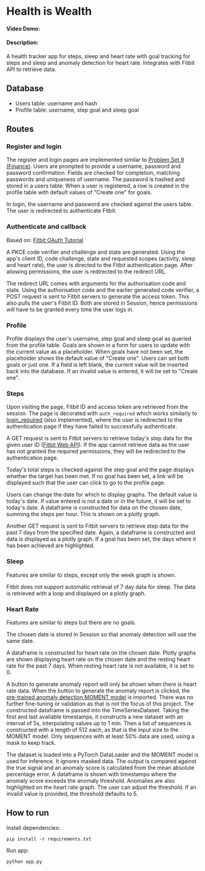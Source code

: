 # Health is Wealth
#### Video Demo:  <URL HERE>
#### Description:
A health tracker app for steps, sleep and heart rate with goal tracking for steps and sleep and anomaly detection for heart rate. Integrates with Fitbit API to retrieve data.

## Database
* Users table: username and hash
* Profile table: username, step goal and sleep goal

## Routes
### Register and login
The register and login pages are implemented similar to [Problem Set 9 (Finance)](https://cs50.harvard.edu/x/2024/psets/9/finance/). Users are prompted to provide a username, password and password confirmation. Fields are checked for completion, matching passwords and uniqueness of username. The password is hashed and stored in a users table. When a user is registered, a row is created in the profile table with default values of "Create one" for goals.

In login, the username and password are checked against the users table. The user is redirected to authenticate Fitbit.

### Authenticate and callback
Based on: [Fitbit OAuth Tutorial](https://dev.fitbit.com/build/reference/web-api/troubleshooting-guide/oauth2-tutorial/)

A PKCE code verifier and challenge and state are generated. Using the app's client ID, code challenge, state and requested scopes (activity, sleep and heart rate), the user is directed to the Fitbit authentication page. After allowing permissions, the user is redirected to the redirect URL.

The redirect URL comes with arguments for the authorisation code and state. Using the authorisation code and the earlier generated code verifier, a POST request is sent to Fitbit servers to generate the access token. This also pulls the user's Fitbit ID. Both are stored in Session, hence permissions will have to be granted every time the user logs in.

### Profile
Profile displays the user's username, step goal and sleep goal as queried from the profile table. Goals are shown in a form for users to update with the current value as a placeholder. When goals have not been set, the placeholder shows the default value of "Create one". Users can set both goals or just one. If a field is left blank, the current value will be inserted back into the database. If an invalid value is entered, it will be set to "Create one".

### Steps
Upon visiting the page, Fitbit ID and access token are retrieved from the session. The page is decorated with `auth_required` which works similarly to [login_required](https://flask.palletsprojects.com/en/latest/patterns/viewdecorators/) (also implemented), where the user is redirected to the authentication page if they have failed to successfully authenticate.

A GET request is sent to Fitbit servers to retrieve today's step data for the given user ID ([Fitbit Web API](https://dev.fitbit.com/build/reference/web-api/)). If the app cannot retrieve data as the user has not granted the required permissions, they will be redirected to the authentication page.

Today's total steps is checked against the step goal and the page displays whether the target has been met. If no goal has been set, a link will be displayed such that the user can click to go to the profile page.

Users can change the date for which to display graphs. The default value is today's date. If value entered is not a date or in the future, it will be set to today's date. A dataframe is constructed for data on the chosen date, summing the steps per hour. This is shown on a plotly graph.

Another GET request is sent to Fitbit servers to retrieve step data for the past 7 days from the specified date. Again, a dataframe is constructed and data is displayed as a plotly graph. If a goal has been set, the days where it has been achieved are highlighted.

### Sleep
Features are similar to steps, except only the week graph is shown.

Fitbit does not support automatic retrieval of 7 day data for sleep. The data is retrieved with a loop and displayed on a plotly graph. 

### Heart Rate
Features are similar to steps but there are no goals.

The chosen date is stored in Session so that anomaly detection will use the same date.

A dataframe is constructed for heart rate on the chosen date. Plotly graphs are shown displaying heart rate on the chosen date and the resting heart rate for the past 7 days. When resting heart rate is not available, it is set to 0.

A button to generate anomaly report will only be shown when there is heart rate data. When the button to generate the anomaly report is clicked, the [pre-trained anomaly detection MOMENT model](https://huggingface.co/AutonLab/MOMENT-1-large) is imported. There was no further fine-tuning or validation as that is not the focus of this project. The constructed dataframe is passed into the TimeSeriesDataset. Taking the first and last available timestamps, it constructs a new dataset with an interval of 5s, interpolating values up to 1 min. Then a list of sequences is constructed with a length of 512 each, as that is the input size to the MOMENT model. Only sequences with at least 50% data are used, using a mask to keep track.

The dataset is loaded into a PyTorch DataLoader and the MOMENT model is used for inference. It ignores masked data. The output is compared against the true signal and an anomaly score is calculated from the mean absolute percentage error. A dataframe is shown with timestamps where the anomaly score exceeds the anomaly threshold. Anomalies are also highlighted on the heart rate graph. The user can adjust the threshold. If an invalid value is provided, the threshold defaults to 5.

## How to run
Install dependencies:
```
pip install -r requirements.txt
```
Run app:
```
python app.py
```